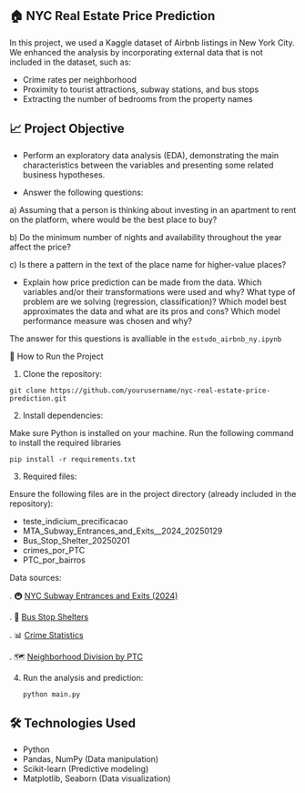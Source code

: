 ## 🏠 NYC Real Estate Price Prediction

In this project, we used a Kaggle dataset of Airbnb listings in New York City. We enhanced the analysis by incorporating external data that is not included in the dataset, such as:

+ Crime rates per neighborhood
+ Proximity to tourist attractions, subway stations, and bus stops
+ Extracting the number of bedrooms from the property names

## 📈 Project Objective

- Perform an exploratory data analysis (EDA), demonstrating the main characteristics between the variables and presenting some related business hypotheses.

- Answer the following questions:
  
a) Assuming that a person is thinking about investing in an apartment to rent on the platform, where would be the best place to buy?

b) Do the minimum number of nights and availability throughout the year affect the price?

c) Is there a pattern in the text of the place name for higher-value places?


- Explain how price prediction can be made from the data. Which variables and/or their transformations were used and why? What type of problem are we solving (regression, classification)? Which model best approximates the data and what are its pros and cons? Which model performance measure was chosen and why?

The answer for this questions is avalliable in the ```estudo_airbnb_ny.ipynb```

🚀 How to Run the Project

1. Clone the repository:
   
```git clone https://github.com/yourusername/nyc-real-estate-price-prediction.git```

2. Install dependencies:

Make sure Python is installed on your machine. Run the following command to install the required libraries

```pip install -r requirements.txt``` 

3. Required files:

Ensure the following files are in the project directory (already included in the repository):

+ teste_indicium_precificacao
+ MTA_Subway_Entrances_and_Exits__2024_20250129
+ Bus_Stop_Shelter_20250201
+ crimes_por_PTC
+ PTC_por_bairros

Data sources:

. 🚇 [NYC Subway Entrances and Exits (2024)](https://data.ny.gov/Transportation/MTA-Subway-Entrances-and-Exits-2024/i9wp-a4ja/about_data)

. 🚌 [Bus Stop Shelters](https://data.cityofnewyork.us/Transportation/Bus-Stop-Shelters/qafz-7myz)

. 📊 [Crime Statistics](https://www.nyc.gov/site/nypd/stats/crime-statistics/historical.page)

. 🗺️ [Neighborhood Division by PTC](https://www.nyc.gov/site/nypd/bureaus/patrol/precincts-landing.page)

4. Run the analysis and prediction:

   ```python main.py```

## 🛠️ Technologies Used

+ Python
+ Pandas, NumPy (Data manipulation)
+ Scikit-learn (Predictive modeling)
+ Matplotlib, Seaborn (Data visualization)

